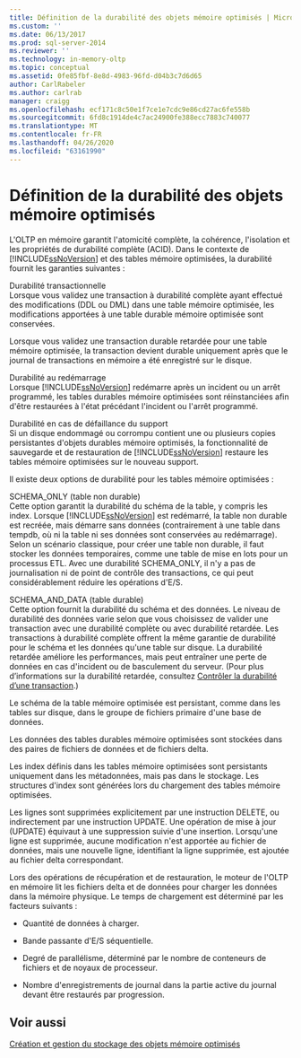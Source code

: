 ```yaml
---
title: Définition de la durabilité des objets mémoire optimisés | Microsoft Docs
ms.custom: ''
ms.date: 06/13/2017
ms.prod: sql-server-2014
ms.reviewer: ''
ms.technology: in-memory-oltp
ms.topic: conceptual
ms.assetid: 0fe85fbf-8e8d-4983-96fd-d04b3c7d6d65
author: CarlRabeler
ms.author: carlrab
manager: craigg
ms.openlocfilehash: ecf171c8c50e1f7ce1e7cdc9e86cd27ac6fe558b
ms.sourcegitcommit: 6fd8c1914de4c7ac24900fe388ecc7883c740077
ms.translationtype: MT
ms.contentlocale: fr-FR
ms.lasthandoff: 04/26/2020
ms.locfileid: "63161990"
---
```

# <a name="defining-durability-for-memory-optimized-objects"></a>Définition de la durabilité des objets mémoire optimisés
  L'OLTP en mémoire garantit l'atomicité complète, la cohérence, l'isolation et les propriétés de durabilité complète (ACID). Dans le contexte de [!INCLUDE[ssNoVersion](../../includes/ssnoversion-md.md)] et des tables mémoire optimisées, la durabilité fournit les garanties suivantes :  
  
 Durabilité transactionnelle  
 Lorsque vous validez une transaction à durabilité complète ayant effectué des modifications (DDL ou DML) dans une table mémoire optimisée, les modifications apportées à une table durable mémoire optimisée sont conservées.  
  
 Lorsque vous validez une transaction durable retardée pour une table mémoire optimisée, la transaction devient durable uniquement après que le journal de transactions en mémoire a été enregistré sur le disque.  
  
 Durabilité au redémarrage  
 Lorsque [!INCLUDE[ssNoVersion](../../includes/ssnoversion-md.md)] redémarre après un incident ou un arrêt programmé, les tables durables mémoire optimisées sont réinstanciées afin d'être restaurées à l'état précédant l'incident ou l'arrêt programmé.  
  
 Durabilité en cas de défaillance du support  
 Si un disque endommagé ou corrompu contient une ou plusieurs copies persistantes d'objets durables mémoire optimisés, la fonctionnalité de sauvegarde et de restauration de [!INCLUDE[ssNoVersion](../../includes/ssnoversion-md.md)] restaure les tables mémoire optimisées sur le nouveau support.  
  
 Il existe deux options de durabilité pour les tables mémoire optimisées :  
  
 SCHEMA_ONLY (table non durable)  
 Cette option garantit la durabilité du schéma de la table, y compris les index. Lorsque [!INCLUDE[ssNoVersion](../../includes/ssnoversion-md.md)] est redémarré, la table non durable est recréée, mais démarre sans données (contrairement à une table dans tempdb, où ni la table ni ses données sont conservées au redémarrage). Selon un scénario classique, pour créer une table non durable, il faut stocker les données temporaires, comme une table de mise en lots pour un processus ETL. Avec une durabilité SCHEMA_ONLY, il n'y a pas de journalisation ni de point de contrôle des transactions, ce qui peut considérablement réduire les opérations d'E/S.  
  
 SCHEMA_AND_DATA (table durable)  
 Cette option fournit la durabilité du schéma et des données. Le niveau de durabilité des données varie selon que vous choisissez de valider une transaction avec une durabilité complète ou avec durabilité retardée. Les transactions à durabilité complète offrent la même garantie de durabilité pour le schéma et les données qu'une table sur disque. La durabilité retardée améliore les performances, mais peut entraîner une perte de données en cas d'incident ou de basculement du serveur. (Pour plus d’informations sur la durabilité retardée, consultez [Contrôler la durabilité d’une transaction](../logs/control-transaction-durability.md).)  
  
 Le schéma de la table mémoire optimisée est persistant, comme dans les tables sur disque, dans le groupe de fichiers primaire d'une base de données.  
  
 Les données des tables durables mémoire optimisées sont stockées dans des paires de fichiers de données et de fichiers delta.  
  
 Les index définis dans les tables mémoire optimisées sont persistants uniquement dans les métadonnées, mais pas dans le stockage. Les structures d'index sont générées lors du chargement des tables mémoire optimisées.  
  
 Les lignes sont supprimées explicitement par une instruction DELETE, ou indirectement par une instruction UPDATE. Une opération de mise à jour (UPDATE) équivaut à une suppression suivie d'une insertion. Lorsqu'une ligne est supprimée, aucune modification n'est apportée au fichier de données, mais une nouvelle ligne, identifiant la ligne supprimée, est ajoutée au fichier delta correspondant.  
  
 Lors des opérations de récupération et de restauration, le moteur de l'OLTP en mémoire lit les fichiers delta et de données pour charger les données dans la mémoire physique. Le temps de chargement est déterminé par les facteurs suivants :  
  
-   Quantité de données à charger.  
  
-   Bande passante d'E/S séquentielle.  
  
-   Degré de parallélisme, déterminé par le nombre de conteneurs de fichiers et de noyaux de processeur.  
  
-   Nombre d'enregistrements de journal dans la partie active du journal devant être restaurés par progression.  
  
## <a name="see-also"></a>Voir aussi  
 [Création et gestion du stockage des objets mémoire optimisés](creating-and-managing-storage-for-memory-optimized-objects.md)  
  
  
